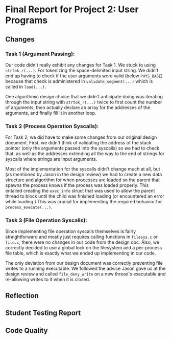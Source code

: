 Final Report for Project 2: User Programs
=========================================

## Changes

### Task 1 (Argument Passing):

Our code didn't really exhibit any changes for Task 1.  We stuck to using `strtok_r(...)`.  For tokenizing the space-delimited input string.  We didn't end up having to check if the user arguments were valid (below `PHYS_BASE`) because that check is administered in `validate_segment(...)` which is called in `load(...)`.

One algorithmic design choice that we didn't anticipate doing was iterating through the input string with `strtok_r(...)` twice to first count the number of arguments, then actually declare an array for the addresses of the arguments, and finally fill it in another loop.

### Task 2 (Process Operation Syscalls):

For Task 2, we did have to make some changes from our original design document.  First, we didn't think of validating the address of the stack pointer (only the arguments passed into the syscalls) so we had to check that, as well as the addresses extending all the way to the end of strings for syscalls where strings are input arguments.

Most of the implementation for the syscalls didn't change much at all, but (as mentioned by Jason in the design review) we had to create a new data structure and algorithm for when processes are loaded so the parent that spawns the process knows if the process was loaded properly.  This entailed creating the `exec_info` struct that was used to allow the parent thread to block until the child was finished loading (or encountered an error while loading.) This was crucial for implementing the required behavior for `process_execute(...)`.

### Task 3 (File Operation Syscalls):

Since implementing file operation syscalls themselves is fairly straightforward and mostly just requires calling functions in `filesys.c` or `file.c`, there were no changes in our code from the design doc.  Also, we correctly decided to use a global lock on the filesystem and a per-process file table, which is exactly what we ended up implementing in our code.

The only deviation from our design document was correctly preventing file writes to a running executable.  We followed the advice Jason gave us at the design review and called `file_deny_write` on a new thread's executable and re-allowing writes to it when it is closed.

## Reflection


## Student Testing Report


## Code Quality


